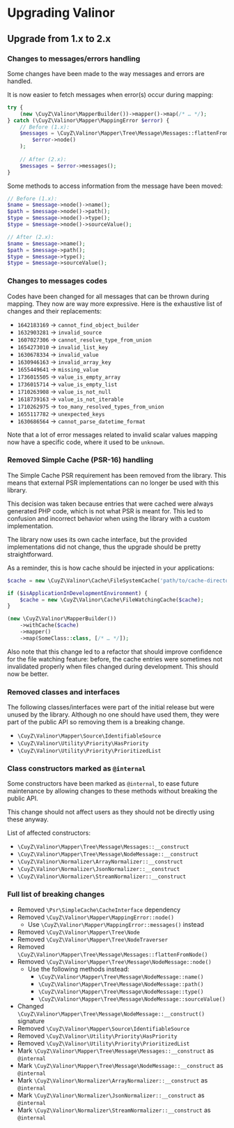 # Upgrading Valinor

## Upgrade from 1.x to 2.x

### Changes to messages/errors handling

Some changes have been made to the way messages and errors are handled.

It is now easier to fetch messages when error(s) occur during mapping:

```php
try {
    (new \CuyZ\Valinor\MapperBuilder())->mapper()->map(/* … */);
} catch (\CuyZ\Valinor\Mapper\MappingError $error) {
    // Before (1.x):
    $messages = \CuyZ\Valinor\Mapper\Tree\Message\Messages::flattenFromNode(
        $error->node()
    );
    
    // After (2.x):
    $messages = $error->messages();
}
```

Some methods to access information from the message have been moved:

```php
// Before (1.x):
$name = $message->node()->name();
$path = $message->node()->path();
$type = $message->node()->type();
$type = $message->node()->sourceValue();

// After (2.x):
$name = $message->name();
$path = $message->path();
$type = $message->type();
$type = $message->sourceValue();
```

### Changes to messages codes

Codes have been changed for all messages that can be thrown during mapping. They
now are way more expressive. Here is the exhaustive list of changes and their
replacements:

- `1642183169` → `cannot_find_object_builder`
- `1632903281` → `invalid_source`
- `1607027306` → `cannot_resolve_type_from_union`
- `1654273010` → `invalid_list_key`
- `1630678334` → `invalid_value`
- `1630946163` → `invalid_array_key`
- `1655449641` → `missing_value`
- `1736015505` → `value_is_empty_array`
- `1736015714` → `value_is_empty_list`
- `1710263908` → `value_is_not_null`
- `1618739163` → `value_is_not_iterable`
- `1710262975` → `too_many_resolved_types_from_union`
- `1655117782` → `unexpected_keys`
- `1630686564` → `cannot_parse_datetime_format`

Note that a lot of error messages related to invalid scalar values mapping now
have a specific code, where it used to be `unknown`.

### Removed Simple Cache (PSR-16) handling

The Simple Cache PSR requirement has been removed from the library. This means
that external PSR implementations can no longer be used with this library.

This decision was taken because entries that were cached were always generated
PHP code, which is not what PSR is meant for. This led to confusion and
incorrect behavior when using the library with a custom implementation.

The library now uses its own cache interface, but the provided implementations
did not change, thus the upgrade should be pretty straightforward.

As a reminder, this is how cache should be injected in your applications:

```php
$cache = new \CuyZ\Valinor\Cache\FileSystemCache('path/to/cache-directory');

if ($isApplicationInDevelopmentEnvironment) {
    $cache = new \CuyZ\Valinor\Cache\FileWatchingCache($cache);
}

(new \CuyZ\Valinor\MapperBuilder())
    ->withCache($cache)
    ->mapper()
    ->map(SomeClass::class, [/* … */]);
```

Also note that this change led to a refactor that should improve confidence for
the file watching feature: before, the cache entries were sometimes not
invalidated properly when files changed during development. This should now be
better.

### Removed classes and interfaces

The following classes/interfaces were part of the initial release but were
unused by the library. Although no one should have used them, they were part of
the public API so removing them is a breaking change.

- `\CuyZ\Valinor\Mapper\Source\IdentifiableSource`
- `\CuyZ\Valinor\Utility\Priority\HasPriority`
- `\CuyZ\Valinor\Utility\Priority\PrioritizedList`

### Class constructors marked as `@internal`

Some constructors have been marked as `@internal`, to ease future maintenance by
allowing changes to these methods without breaking the public API.

This change should not affect users as they should not be directly using these
anyway.

List of affected constructors:

- `\CuyZ\Valinor\Mapper\Tree\Message\Messages::__construct`
- `\CuyZ\Valinor\Mapper\Tree\Message\NodeMessage::__construct`
- `\CuyZ\Valinor\Normalizer\ArrayNormalizer::__construct`
- `\CuyZ\Valinor\Normalizer\JsonNormalizer::__construct`
- `\CuyZ\Valinor\Normalizer\StreamNormalizer::__construct`

### Full list of breaking changes

- Removed `\Psr\SimpleCache\CacheInterface` dependency
- Removed `\CuyZ\Valinor\Mapper\MappingError::node()`
    * Use `\CuyZ\Valinor\Mapper\MappingError::messages()` instead
- Removed `\CuyZ\Valinor\Mapper\Tree\Node`
- Removed `\CuyZ\Valinor\Mapper\Tree\NodeTraverser`
- Removed `\CuyZ\Valinor\Mapper\Tree\Message\Messages::flattenFromNode()`
- Removed `\CuyZ\Valinor\Mapper\Tree\Message\NodeMessage::node()`
    * Use the following methods instead:
        - `\CuyZ\Valinor\Mapper\Tree\Message\NodeMessage::name()`
        - `\CuyZ\Valinor\Mapper\Tree\Message\NodeMessage::path()`
        - `\CuyZ\Valinor\Mapper\Tree\Message\NodeMessage::type()`
        - `\CuyZ\Valinor\Mapper\Tree\Message\NodeMessage::sourceValue()`
- Changed `\CuyZ\Valinor\Mapper\Tree\Message\NodeMessage::__construct()` signature
- Removed `\CuyZ\Valinor\Mapper\Source\IdentifiableSource`
- Removed `\CuyZ\Valinor\Utility\Priority\HasPriority`
- Removed `\CuyZ\Valinor\Utility\Priority\PrioritizedList`
- Mark `\CuyZ\Valinor\Mapper\Tree\Message\Messages::__construct` as `@internal`
- Mark `\CuyZ\Valinor\Mapper\Tree\Message\NodeMessage::__construct` as `@internal`
- Mark `\CuyZ\Valinor\Normalizer\ArrayNormalizer::__construct` as `@internal`
- Mark `\CuyZ\Valinor\Normalizer\JsonNormalizer::__construct` as `@internal`
- Mark `\CuyZ\Valinor\Normalizer\StreamNormalizer::__construct` as `@internal`
